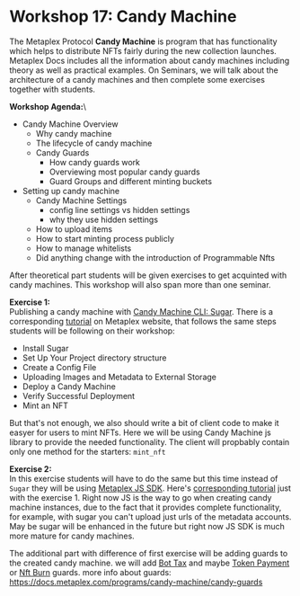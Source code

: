 # Workshop 17: Candy Machine

The Metaplex Protocol **Candy Machine** is program that has functionality which helps to distribute NFTs fairly during the new collection launches. Metaplex Docs includes all the information about candy machines including theory as well as practical examples. On Seminars, we will talk about the architecture of a candy machines and then complete some exercises together with students.

**Workshop Agenda:**\\

* Candy Machine Overview
  * Why candy machine
  * The lifecycle of candy machine
  * Candy Guards
    * How candy guards work
    * Overviewing most popular candy guards
    * Guard Groups and different minting buckets
* Setting up candy machine
  * Candy Machine Settings
    * config line settings vs hidden settings
    * why they use hidden settings
  * How to upload items
  * How to start minting process publicly
  * How to manage whitelists
  * Did anything change with the introduction of Programmable Nfts

After theoretical part students will be given exercises to get acquinted with candy machines. This workshop will also span more than one seminar.

**Exercise 1:**\
Publishing a candy machine with [Candy Machine CLI: Sugar](https://docs.metaplex.com/developer-tools/sugar/overview/introduction). There is a corresponding [tutorial](https://docs.metaplex.com/programs/candy-machine/how-to-guides/my-first-candy-machine-part1) on Metaplex website, that follows the same steps students will be following on their workshop:

* Install Sugar
* Set Up Your Project directory structure
* Create a Config File
* Uploading Images and Metadata to External Storage
* Deploy a Candy Machine
* Verify Successful Deployment
* Mint an NFT

But that's not enough, we also should write a bit of client code to make it easyer for users to mint NFTs. Here we will be using Candy Machine js library to provide the needed functionality. The client will propbably contain only one method for the starters: `mint_nft`

**Exercise 2:**\
In this exercise students will have to do the same but this time instead of `Sugar` they will be using [Metaplex JS SDK](https://github.com/metaplex-foundation/js). Here's [corresponding tutorial](https://docs.metaplex.com/programs/candy-machine/how-to-guides/my-first-candy-machine-part2) just with the exercise 1. Right now JS is the way to go when creating candy machine instances, due to the fact that it provides complete functionality, for example, with sugar you can't upload just urls of the metadata accounts. May be sugar will be enhanced in the future but right now JS SDK is much more mature for candy machines.

The additional part with difference of first exercise will be adding guards to the created candy machine. we will add [Bot Tax](https://docs.metaplex.com/programs/candy-machine/available-guards/bot-tax) and maybe [Token Payment](https://docs.metaplex.com/programs/candy-machine/available-guards/token-payment) or [Nft Burn](https://docs.metaplex.com/programs/candy-machine/available-guards/nft-burn) guards. more info about guards: https://docs.metaplex.com/programs/candy-machine/candy-guards
